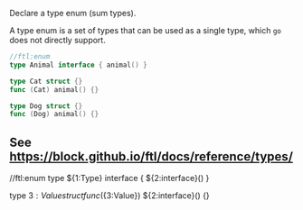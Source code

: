 Declare a type enum (sum types).

A type enum is a set of types that can be used as a single type, which `go` does not directly support.

```go
//ftl:enum
type Animal interface { animal() }

type Cat struct {}
func (Cat) animal() {}

type Dog struct {}
func (Dog) animal() {}
```

See https://block.github.io/ftl/docs/reference/types/
---

//ftl:enum
type ${1:Type} interface { ${2:interface}() }

type ${3:Value} struct {}
func (${3:Value}) ${2:interface}() {}
